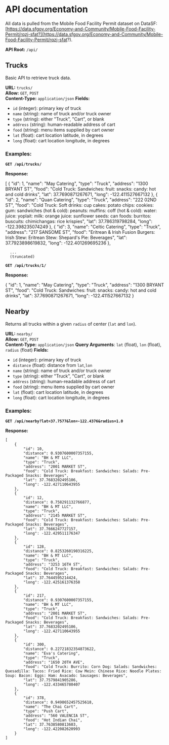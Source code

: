 # API documentation
All data is pulled from the Mobile Food Facility Permit dataset on DataSF: [https://data.sfgov.org/Economy-and-Community/Mobile-Food-Facility-Permit/rqzj-sfat?](https://data.sfgov.org/Economy-and-Community/Mobile-Food-Facility-Permit/rqzj-sfat?). 

**API Root:** `/api/` 

## Trucks

Basic API to retrieve truck data.

**URL:** `trucks/`  
**Allow:** `GET`, `POST`  
**Content-Type:** `application/json`
**Fields:**  
- `id` (integer): primary key of truck
- `name` (string): name of truck and/or truck owner
- `type` (string): either "Truck", "Cart", or blank
- `address` (string): human-readable address of cart
- `food` (string): menu items supplied by cart owner
- `lat` (float): cart location latitude, in degrees
- `long` (float): cart location longitude, in degrees

### Examples:

**`GET /api/trucks/`**   

**Response:**  

  [
      {
          "id": 1,
          "name": "May Catering",
          "type": "Truck",
          "address": "1300 BRYANT ST",
          "food": "Cold Truck: Sandwiches: fruit: snacks: candy: hot and cold drinks",
          "lat": 37.7690871267671,
          "long": -122.411527667132
      },
      {
          "id": 2,
          "name": "Quan Catering",
          "type": "Truck",
          "address": "222 02ND ST",
          "food": "Cold Truck: Soft drinks: cup cakes: potato chips: cookies: gum: sandwiches (hot & cold): peanuts: muffins: coff (hot & cold): water: juice: yoplait: milk: orange juice: sunflower seeds: can foods: burritos: buscuits: chimichangas: rice krispies",
          "lat": 37.786319798284,
          "long": -122.398235074249
      },
      {
          "id": 3,
          "name": "Celtic Catering",
          "type": "Truck",
          "address": "217 SANSOME ST",
          "food": "Eritrean & Irish Fusion Burgers: Irish Stew: Eritrean Stew:  Shepard's Pie: Beverages",
          "lat": 37.7923898619832,
          "long": -122.401269695236
      },

      ...
      (truncated)

**`GET /api/trucks/1/`**  

**Response:**

  {
      "id": 1,
      "name": "May Catering",
      "type": "Truck",
      "address": "1300 BRYANT ST",
      "food": "Cold Truck: Sandwiches: fruit: snacks: candy: hot and cold drinks",
      "lat": 37.7690871267671,
      "long": -122.411527667132
  }


## Nearby

Returns all trucks within a given `radius` of center (`lat` and `lon`).

**URL:** `nearby/`  
**Allow:** `GET`, `POST`  
**Content-Type:** `application/json`
**Query Arguments**: `lat` (float), `lon` (float), `radius` (float)
**Fields:**  
- `id` (integer): primary key of truck
- `distance` (float): distance from `lat`,`lon`
- `name` (string): name of truck and/or truck owner
- `type` (string): either "Truck", "Cart", or blank
- `address` (string): human-readable address of cart
- `food` (string): menu items supplied by cart owner
- `lat` (float): cart location latitude, in degrees
- `long` (float): cart location longitude, in degrees

### Examples:

**`GET /api/nearby?lat=37.7577&lon=-122.4376&radius=1.0`**  

**Response:**  

    [
        {
            "id": 10,
            "distance": 0.9307600007357155,
            "name": "BH & MT LLC",
            "type": "Truck",
            "address": "2001 MARKET ST",
            "food": "Cold Truck: Breakfast: Sandwiches: Salads: Pre-Packaged Snacks: Beverages",
            "lat": 37.7683202495106,
            "long": -122.427110643955
        },
        {
            "id": 12,
            "distance": 0.758291132766877,
            "name": "BH & MT LLC",
            "type": "Truck",
            "address": "2145 MARKET ST",
            "food": "Cold Truck: Breakfast: Sandwiches: Salads: Pre-Packaged Snacks: Beverages",
            "lat": 37.7666247727157,
            "long": -122.429511176347
        },
        {
            "id": 128,
            "distance": 0.8253260190316225,
            "name": "BH & MT LLC",
            "type": "Truck",
            "address": "3253 16TH ST",
            "food": "Cold Truck: Breakfast: Sandwiches: Salads: Pre-Packaged Snacks: Beverages",
            "lat": 37.7644595214424,
            "long": -122.425161376358
        },
        {
            "id": 217,
            "distance": 0.9307600007357155,
            "name": "BH & MT LLC",
            "type": "Truck",
            "address": "2001 MARKET ST",
            "food": "Cold Truck: Breakfast: Sandwiches: Salads: Pre-Packaged Snacks: Beverages",
            "lat": 37.7683202495106,
            "long": -122.427110643955
        },
        {
            "id": 300,
            "distance": 0.22721832354873622,
            "name": "Eva's Catering",
            "type": "Truck",
            "address": "1650 20TH AVE",
            "food": "Cold Truck: Burrito: Corn Dog: Salads: Sandwiches: Quesadilla: Tacos: Fried Rice: Cow Mein: Chinese Rice: Noodle Plates: Soup: Bacon: Eggs: Ham: Avacado: Sausages: Beverages",
            "lat": 37.7579841905286,
            "long": -122.433465780407
        },
        {
            "id": 378,
            "distance": 0.9498652457525618,
            "name": "The Chai Cart",
            "type": "Push Cart",
            "address": "560 VALENCIA ST",
            "food": "Hot Indian Chai",
            "lat": 37.7638580813603,
            "long": -122.422082620993
        }
    ]
